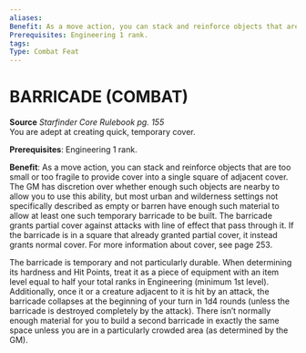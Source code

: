 ```yaml
---
aliases: 
Benefit: As a move action, you can stack and reinforce objects that are too small or too fragile to provide cover into a single square of adjacent cover. The GM has discretion over whether enough such objects are nearby to allow you to use this ability, but most urban and wilderness settings not specifically described as empty or barren have enough such material to allow at least one such temporary barricade to be built. The barricade grants partial cover against attacks with line of effect that pass through it. If the barricade is in a square that already granted partial cover, it instead grants normal cover. For more information about cover, see page 253. The barricade is temporary and not particularly durable. When determining its hardness and Hit Points, treat it as a piece of equipment with an item level equal to half your total ranks in Engineering (minimum 1st level). Additionally, once it or a creature adjacent to it is hit by an attack, the barricade collapses at the beginning of your turn in 1d4 rounds (unless the barricade is destroyed completely by the attack). There isn’t normally enough material for you to build a second barricade in exactly the same space unless you are in a particularly crowded area (as determined by the GM).
Prerequisites: Engineering 1 rank.
tags: 
Type: Combat Feat
---
```

# BARRICADE (COMBAT)
**Source** _Starfinder Core Rulebook pg. 155_  
You are adept at creating quick, temporary cover.

**Prerequisites**: Engineering 1 rank.

**Benefit**: As a move action, you can stack and reinforce objects that are too small or too fragile to provide cover into a single square of adjacent cover. The GM has discretion over whether enough such objects are nearby to allow you to use this ability, but most urban and wilderness settings not specifically described as empty or barren have enough such material to allow at least one such temporary barricade to be built. The barricade grants partial cover against attacks with line of effect that pass through it. If the barricade is in a square that already granted partial cover, it instead grants normal cover. For more information about cover, see page 253.

The barricade is temporary and not particularly durable. When determining its hardness and Hit Points, treat it as a piece of equipment with an item level equal to half your total ranks in Engineering (minimum 1st level). Additionally, once it or a creature adjacent to it is hit by an attack, the barricade collapses at the beginning of your turn in 1d4 rounds (unless the barricade is destroyed completely by the attack). There isn’t normally enough material for you to build a second barricade in exactly the same space unless you are in a particularly crowded area (as determined by the GM).